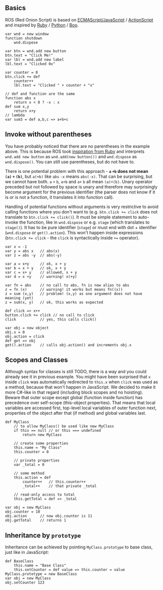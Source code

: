 ﻿## Basics

ROS (Red Onion Script) is based on
[ECMAScript/JavaScript](https://www.ecma-international.org/publications/standards/Ecma-262.htm)
/ [ActionScript](https://en.wikipedia.org/wiki/ActionScript)
and inspired by
[Ruby](https://www.ruby-lang.org/)
/ [Python](https://www.python.org/)
/ [Boo](http://boo-lang.org/).

```
var wnd = new window
function shutdown
    wnd.dispose

var btn = wnd.add new button
btn.text = "Click Me!"
var lbl = wnd.add new label
lbl.text = "Clicked 0x"

var counter = 0
btn.click += def
    counter++
    lbl.text = "Clicked " + counter + "x"

// def and function are the same
function abs x
    return x < 0 ? -x : x
def sum x,y
    return x+y
// lambda
var sum3 = def a,b,c => a+b+c
```

## Invoke without parentheses

You have probably noticed that there are no parentheses in the example above.
This is because ROS took
[inspiration from Ruby](http://ruby-for-beginners.rubymonstas.org/bonus/parentheses.html)
and interprets `wnd.add new button` as `wnd.add(new button())`
and `wnd.dispose` as `wnd.dispose()`. You can still use parentheses, but do not have to.

There is one potential problem with this approach -
**`a`&#160;`+b` does not mean `(a)`&#160;`+`&#160;`(b)`**,
but `a(+b)` like `abs`&#160;`-x` means `abs(-x)`.
That can be surprising, but we cannot have both.
`a`&#160;`+`&#160;`b`, `a+b` and `a+`&#160;`b` all mean `(a)+(b)`.
Unary operator preceded but not followed by space
is unary and therefore may surprisingly become argument for the previous identifier
(the parser does not know if it is or is not a function, it translates it into function call).

Handling of potential functions without arguments is very restrictive
to avoid calling functions where you don't want to (e.g. `btn.click += click`
does not translate to `btn.click += click()`). It must be simple statement
to auto-invoke the function, like in `wnd.dispose` or e.g. `stage`
(which translates to `stage()`). It has to be pure identifier (`stage`)
or must end with dot + identifier (`wnd.dispose` or `get().action`).
This won't happen inside expressions (`btn.click += click` -
the `click` is syntactically inside `+=` operator).

```
var x = -1
var y = abs x   // abs(x)
var z = abs -y  // abs(-y)

var a = x+y     // ok, x + y
var b = x + y   // ok, x + y
var c = x+ y    // allowed, x + y
var d = x +y    // warning! x(+y)

var fn = abs    // no call to abs, fn is now alias to abs
z = fn (x)      // warning! it works but means fn((x))
z = sum (x,y)   // problem! (x,y) as one argument does not have meaning (yet)
z = sum(x, y)   // ok, this works as expected

def click => x++
button.click += click // no call to click
click           // yes, this calls click()

var obj = new object
obj.x = 0
obj.action = click
def get => obj
get().action    // calls obj.action() and increments obj.x
```

## Scopes and Classes

Although syntax for classes is still TODO, there is a way
and you could already see it in previous example.
You might have been surprised that `x` inside `click`
was automatically redirected to `this.x` when `click`
was used as a method, because that won't happen in JavaScript.
We decided to make it more C#-like in that regard
(including block scopes and no hoisting).
Beware that outer scope except global (function inside function)
has precedence over self-scope (this-object properties).
That means that local variables are accessed first,
top-level local variables of outer function next,
properties of the object after that (if method)
and global variables last.

```
def MyClass
    // to allow MyClass() be used like new MyClass
    if this == null // or this === undefined
        return new MyClass

    // create some properties
    this.name = "My Class"
    this.counter = 0

    // private properties
    var _total = 0

    // some method
    this.action = def
        counter++   // this.counter++
        _total++    // that private _total

    // read-only access to total
    this.getTotal = def => _total

var obj = new MyClass
obj.counter = 10
obj.action      // now obj.counter is 11
obj.getTotal    // returns 1
```

## Inheritance by `prototype`

Inheritance can be achieved by pointing `MyClass.prototype` to base class,
just like in JavaScript:

```
def BaseClass
    this.name = "Base Class"
    this.setCounter = def value => this.counter = value
MyClass.prototype = new BaseClass
var obj = new MyClass
obj.setCounter 123
```
